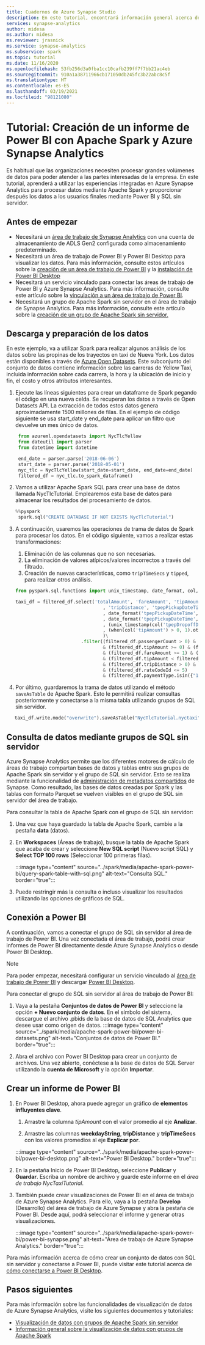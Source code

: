 ```yaml
---
title: Cuadernos de Azure Synapse Studio
description: En este tutorial, encontrará información general acerca de cómo crear un panel de Power BI utilizando Apache Spark y un grupo de SQL sin servidor.
services: synapse-analytics
author: midesa
ms.author: midesa
ms.reviewer: jrasnick
ms.service: synapse-analytics
ms.subservice: spark
ms.topic: tutorial
ms.date: 11/16/2020
ms.openlocfilehash: 53fb256d3a0fba1cc10cafb239ff7f7bb21ac4eb
ms.sourcegitcommit: 910a1a38711966cb171050db245fc3b22abc8c5f
ms.translationtype: HT
ms.contentlocale: es-ES
ms.lasthandoff: 03/19/2021
ms.locfileid: "98121080"
---
```

# <a name="tutorial-create-a-power-bi-report-using-apache-spark-and-azure-synapse-analytics"></a>Tutorial: Creación de un informe de Power BI con Apache Spark y Azure Synapse Analytics

Es habitual que las organizaciones necesiten procesar grandes volúmenes de datos para poder atender a las partes interesadas de la empresa. En este tutorial, aprenderá a utilizar las experiencias integradas en Azure Synapse Analytics para procesar datos mediante Apache Spark y proporcionar después los datos a los usuarios finales mediante Power BI y SQL sin servidor.

## <a name="before-you-begin"></a>Antes de empezar
- Necesitará un [área de trabajo de Synapse Analytics](../quickstart-create-workspace.md) con una cuenta de almacenamiento de ADLS Gen2 configurada como almacenamiento predeterminado. 
- Necesitará un área de trabajo de Power BI y Power BI Desktop para visualizar los datos. Para más información, consulte estos artículos sobre la [creación de un área de trabajo de Power BI](/power-bi/service-create-the-new-workspaces) y la [instalación de Power BI Desktop](https://powerbi.microsoft.com/downloads/)
- Necesitará un servicio vinculado para conectar las áreas de trabajo de Power BI y Azure Synapse Analytics. Para más información, consulte este artículo sobre la [vinculación a un área de trabajo de Power BI](../quickstart-power-bi.md).
- Necesitará un grupo de Apache Spark sin servidor en el área de trabajo de Synapse Analytics. Para más información, consulte este artículo sobre la [creación de un grupo de Apache Spark sin servidor.](../quickstart-create-apache-spark-pool-studio.md)
  
## <a name="download-and-prepare-the-data"></a>Descarga y preparación de los datos
En este ejemplo, va a utilizar Spark para realizar algunos análisis de los datos sobre las propinas de los trayectos en taxi de Nueva York. Los datos están disponibles a través de [Azure Open Datasets](https://azure.microsoft.com/services/open-datasets/catalog/nyc-taxi-limousine-commission-yellow-taxi-trip-records/). Este subconjunto del conjunto de datos contiene información sobre las carreras de Yellow Taxi, incluida información sobre cada carrera, la hora y la ubicación de inicio y fin, el costo y otros atributos interesantes.

1. Ejecute las líneas siguientes para crear un dataframe de Spark pegando el código en una nueva celda. Se recuperan los datos a través de Open Datasets API. La extracción de todos estos datos genera aproximadamente 1500 millones de filas. En el ejemplo de código siguiente se usa start_date y end_date para aplicar un filtro que devuelve un mes único de datos.
   
   ```python
    from azureml.opendatasets import NycTlcYellow
    from dateutil import parser
    from datetime import datetime

    end_date = parser.parse('2018-06-06')
    start_date = parser.parse('2018-05-01')
    nyc_tlc = NycTlcYellow(start_date=start_date, end_date=end_date)
    filtered_df = nyc_tlc.to_spark_dataframe()
   ```
2. Vamos a utilizar Apache Spark SQL para crear una base de datos llamada NycTlcTutorial. Emplearemos esta base de datos para almacenar los resultados del procesamiento de datos.
   ```python
   %%pyspark
    spark.sql("CREATE DATABASE IF NOT EXISTS NycTlcTutorial")
   ```
3. A continuación, usaremos las operaciones de trama de datos de Spark para procesar los datos. En el código siguiente, vamos a realizar estas transformaciones:
   1. Eliminación de las columnas que no son necesarias.
   2. La eliminación de valores atípicos/valores incorrectos a través del filtrado.
   3. Creación de nuevas características, como ```tripTimeSecs``` y ```tipped```, para realizar otros análisis.
    ```python
    from pyspark.sql.functions import unix_timestamp, date_format, col, when

    taxi_df = filtered_df.select('totalAmount', 'fareAmount', 'tipAmount', 'paymentType', 'rateCodeId', 'passengerCount'\
                                    , 'tripDistance', 'tpepPickupDateTime', 'tpepDropoffDateTime'\
                                    , date_format('tpepPickupDateTime', 'hh').alias('pickupHour')\
                                    , date_format('tpepPickupDateTime', 'EEEE').alias('weekdayString')\
                                    , (unix_timestamp(col('tpepDropoffDateTime')) - unix_timestamp(col('tpepPickupDateTime'))).alias('tripTimeSecs')\
                                    , (when(col('tipAmount') > 0, 1).otherwise(0)).alias('tipped')
                                    )\
                            .filter((filtered_df.passengerCount > 0) & (filtered_df.passengerCount < 8)\
                                    & (filtered_df.tipAmount >= 0) & (filtered_df.tipAmount <= 25)\
                                    & (filtered_df.fareAmount >= 1) & (filtered_df.fareAmount <= 250)\
                                    & (filtered_df.tipAmount < filtered_df.fareAmount)\
                                    & (filtered_df.tripDistance > 0) & (filtered_df.tripDistance <= 100)\
                                    & (filtered_df.rateCodeId <= 5)
                                    & (filtered_df.paymentType.isin({"1", "2"})))
    ```
4. Por último, guardaremos la trama de datos utilizando el método ```saveAsTable``` de Apache Spark. Esto le permitirá realizar consultas posteriormente y conectarse a la misma tabla utilizando grupos de SQL sin servidor.
  ```python
     taxi_df.write.mode("overwrite").saveAsTable("NycTlcTutorial.nyctaxi")
  ```
   
## <a name="query-data-using-serverless-sql-pools"></a>Consulta de datos mediante grupos de SQL sin servidor
Azure Synapse Analytics permite que los diferentes motores de cálculo de áreas de trabajo compartan bases de datos y tablas entre sus grupos de Apache Spark sin servidor y el grupo de SQL sin servidor. Esto se realiza mediante la funcionalidad de [administración de metadatos compartidos](../metadata/overview.md) de Synapse. Como resultado, las bases de datos creadas por Spark y las tablas con formato Parquet se vuelven visibles en el grupo de SQL sin servidor del área de trabajo.

Para consultar la tabla de Apache Spark con el grupo de SQL sin servidor:
   1. Una vez que haya guardado la tabla de Apache Spark, cambie a la pestaña **data** (datos).
   
   2. En **Workspaces** (Áreas de trabajo), busque la tabla de Apache Spark que acaba de crear y seleccione **New SQL script** (Nuevo script SQL) y **Select TOP 100 rows** (Seleccionar 100 primeras filas). 
      
      :::image type="content" source="../spark/media/apache-spark-power-bi/query-spark-table-with-sql.png" alt-text="Consulta SQL." border="true":::

   3. Puede restringir más la consulta o incluso visualizar los resultados utilizando las opciones de gráficos de SQL.

## <a name="connect-to-power-bi"></a>Conexión a Power BI
A continuación, vamos a conectar el grupo de SQL sin servidor al área de trabajo de Power BI. Una vez conectada el área de trabajo, podrá crear informes de Power BI directamente desde Azure Synapse Analytics o desde Power BI Desktop.

>[!Note]
> Para poder empezar, necesitará configurar un servicio vinculado al [área de trabajo de Power BI](../quickstart-power-bi.md) y descargar [Power BI Desktop](/power-bi/service-create-the-new-workspaces).  

Para conectar el grupo de SQL sin servidor al área de trabajo de Power BI:

1.  Vaya a la pestaña **Conjuntos de datos de Power BI** y seleccione la opción **+ Nuevo conjunto de datos**. En el símbolo del sistema, descargue el archivo .pbids de la base de datos de SQL Analytics que desee usar como origen de datos. 
   :::image type="content" source="../spark/media/apache-spark-power-bi/power-bi-datasets.png" alt-text="Conjuntos de datos de Power BI." border="true":::

2.  Abra el archivo con Power BI Desktop para crear un conjunto de archivos. Una vez abierto, conéctese a la base de datos de SQL Server utilizando la **cuenta de Microsoft** y la opción **Importar**. 
   

## <a name="create-a-power-bi-report"></a>Crear un informe de Power BI
1. En Power BI Desktop, ahora puede agregar un gráfico de **elementos influyentes clave**.
   
   1. Arrastre la columna *tipAmount* con el valor promedio al eje **Analizar**.
   
   2. Arrastre las columnas **weekdayString**, **tripDistance** y **tripTimeSecs** con los valores promedios al eje **Explicar por**. 
   
   :::image type="content" source="../spark/media/apache-spark-power-bi/power-bi-desktop.png" alt-text="Power BI Desktop." border="true":::

2. En la pestaña Inicio de Power BI Desktop, seleccione **Publicar** y **Guardar**. Escriba un nombre de archivo y guarde este informe en el *área de trabajo NycTaxiTutorial*.
   
3. También puede crear visualizaciones de Power BI en el área de trabajo de Azure Synapse Analytics. Para ello, vaya a la pestaña **Develop** (Desarrollo) del área de trabajo de Azure Synapse y abra la pestaña de Power BI. Desde aquí, podrá seleccionar el informe y generar otras visualizaciones. 
   
   :::image type="content" source="../spark/media/apache-spark-power-bi/power-bi-synapse.png" alt-text="Área de trabajo de Azure Synapse Analytics." border="true":::

Para más información acerca de cómo crear un conjunto de datos con SQL sin servidor y conectarse a Power BI, puede visitar este tutorial acerca de [cómo conectarse a Power BI Desktop](../../synapse-analytics/sql/tutorial-connect-power-bi-desktop.md).

## <a name="next-steps"></a>Pasos siguientes
Para más información sobre las funcionalidades de visualización de datos de Azure Synapse Analytics, visite los siguientes documentos y tutoriales:
   - [Visualización de datos con grupos de Apache Spark sin servidor](../spark/apache-spark-data-visualization-tutorial.md)
   - [Información general sobre la visualización de datos con grupos de Apache Spark](../spark/apache-spark-data-visualization.md)